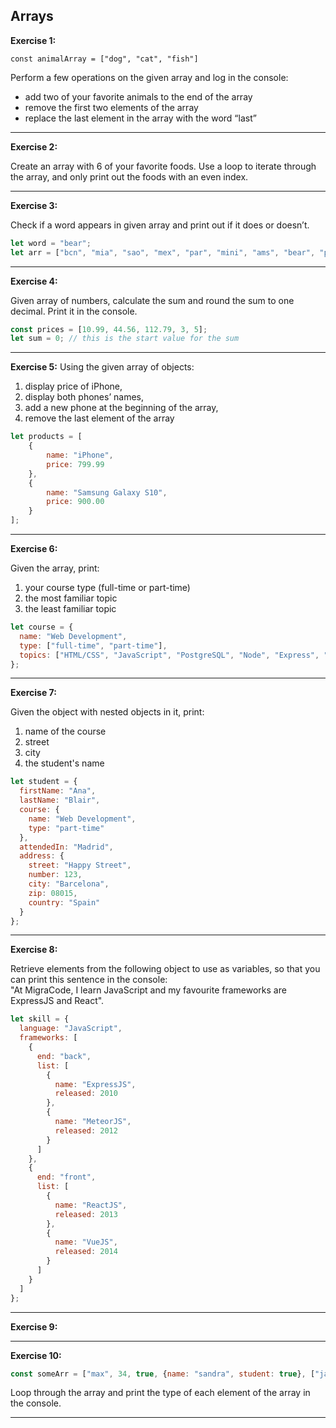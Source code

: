 ## Arrays

**Exercise 1:**  

`const animalArray = ["dog", "cat", "fish"]`

Perform a few operations on the given array and log in the console:
* add two of your favorite animals to the end of the array
* remove the first two elements of the array
* replace the last element in the array with the word “last”

---
**Exercise 2:**  

Create an array with 6 of your favorite foods. Use a loop to iterate through the array, and only print out the foods with an even index.

---
**Exercise 3:**  

Check if a word appears in given array and print out if it does or doesn’t.
``` javascript
let word = "bear";
let arr = ["bcn", "mia", "sao", "mex", "par", "mini", "ams", "bear", "paris", "lis", "mad"];
```
---
**Exercise 4:** 

Given array of numbers, calculate the sum and round the sum to one decimal. Print it in the console.  
``` javascript
const prices = [10.99, 44.56, 112.79, 3, 5];
let sum = 0; // this is the start value for the sum
```
---
**Exercise 5:** 
 Using the given array of objects:
1. display price of iPhone,
1. display both phones’ names,
1. add a new phone at the beginning of the array,
1. remove the last element of the array

```javascript
let products = [
    {
        name: "iPhone",
        price: 799.99
    },
    {
        name: "Samsung Galaxy S10",
        price: 900.00
    }
];
```
---
**Exercise 6:** 

Given the array, print:
1. your course type (full-time or part-time)
1. the most familiar topic
1. the least familiar topic

```javascript
let course = {
  name: "Web Development",
  type: ["full-time", "part-time"],
  topics: ["HTML/CSS", "JavaScript", "PostgreSQL", "Node", "Express", "React"]
};
```
---
**Exercise 7:** 
 
Given the object with nested objects in it, print:
1. name of the course
1. street
1. city
1. the student's name

```javascript
let student = {
  firstName: "Ana",
  lastName: "Blair",
  course: {
    name: "Web Development",
    type: "part-time"
  },
  attendedIn: "Madrid",
  address: {
    street: "Happy Street",
    number: 123,
    city: "Barcelona",
    zip: 08015,
    country: "Spain"
  }
};
```
---
**Exercise 8:** 

Retrieve elements from the following object to use as variables, so that you can print this sentence in the console:  
"At MigraCode, I learn JavaScript and my favourite frameworks are ExpressJS and React".

```javascript
let skill = {
  language: "JavaScript",
  frameworks: [
    {
      end: "back",
      list: [
        {
          name: "ExpressJS",
          released: 2010
        },
        {
          name: "MeteorJS",
          released: 2012
        }
      ]
    },
    {
      end: "front",
      list: [
        {
          name: "ReactJS",
          released: 2013
        },
        {
          name: "VueJS",
          released: 2014
        }
      ]
    }
  ]
};
``` 
---
**Exercise 9:** 
 
---
**Exercise 10:** 

``` javascript
const someArr = ["max", 34, true, {name: "sandra", student: true}, ["javascript", "mongodb", "react"]];
```
Loop through the array and print the type of each element of the array in the console.

---

